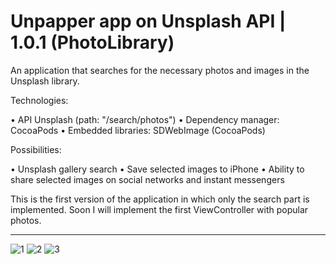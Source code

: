 # Unpapper app on Unsplash API | 1.0.1 (PhotoLibrary)

An application that searches for the necessary photos and images in the Unsplash library.


Technologies:

• API Unsplash (path: "/search/photos")
• Dependency manager: CocoaPods
• Embedded libraries: SDWebImage (CocoaPods)


Possibilities:

• Unsplash gallery search
• Save selected images to iPhone
• Ability to share selected images on social networks and instant messengers


This is the first version of the application in which only the search part is implemented. Soon I will implement the first ViewController with popular photos.


------------------------------------------------------------------------------------------------------------------------------------------------
![1](https://github.com/noiiberg/unpapperPhotoLibrary/assets/110635394/2bddd56f-f5c0-4398-b7bb-35461d1ea17e)
![2](https://github.com/noiiberg/unpapperPhotoLibrary/assets/110635394/5324316a-c1f7-40b1-93e8-8859d2054dc2)
![3](https://github.com/noiiberg/unpapperPhotoLibrary/assets/110635394/f99e3250-64f0-4a7a-83c4-a5bdc04bdbed)
